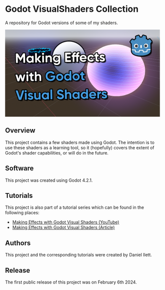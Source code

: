 # Godot VisualShaders Collection

A repository for Godot versions of some of my shaders.

![Godot banner](banner.png)

## Overview

This project contains a few shaders made using Godot. The intention is to use these shaders as a learning tool, so it (hopefully) covers the extent of Godot's shader capabilities, or will do in the future.

## Software

This project was created using Godot 4.2.1.

## Tutorials

This project is also part of a tutorial series which can be found in the following places:

- [Making Effects with Godot Visual Shaders (YouTube)](https://www.youtube.com/watch?v=S1FPSU1sp5E)
- [Making Effects with Godot Visual Shaders (Article)](https://danielilett.com/2024-02-06-tut8-1-godot-shader-intro/)

## Authors

This project and the corresponding tutorials were created by Daniel Ilett.

## Release

The first public release of this project was on February 6th 2024.
